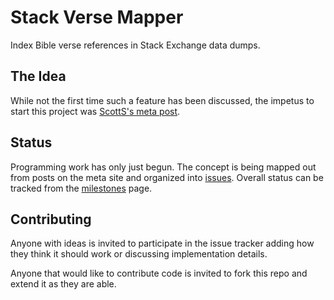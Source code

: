 # Stack Verse Mapper
Index Bible verse references in Stack Exchange data dumps.

## The Idea

While not the first time such a feature has been discussed, the impetus to start this project was [ScottS's meta post]( http://meta.hermeneutics.stackexchange.com/q/3241/36).

## Status

Programming work has only just begun. The concept is being mapped out from posts on the meta site and organized into [issues](https://github.com/alerque/stack-verse-mapper/issues). Overall status can be tracked from the [milestones](https://github.com/alerque/stack-verse-mapper/milestones) page.

## Contributing

Anyone with ideas is invited to participate in the issue tracker adding how they think it should work or discussing implementation details.

Anyone that would like to contribute code is invited to fork this repo and extend it as they are able.
